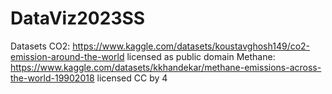 # DataViz2023SS

Datasets
CO2:
https://www.kaggle.com/datasets/koustavghosh149/co2-emission-around-the-world
licensed as public domain
Methane:
https://www.kaggle.com/datasets/kkhandekar/methane-emissions-across-the-world-19902018
licensed CC by 4
